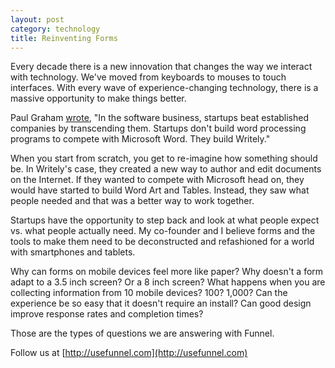 ```yaml
---
layout: post
category: technology
title: Reinventing Forms
---
```


Every decade there is a new innovation that changes the way we interact with technology. We've moved from keyboards to mouses to touch interfaces. With every wave of experience-changing technology, there is a massive opportunity to make things better.

Paul Graham [wrote](http://www.paulgraham.com/softwarepatents.html), "In the software business, startups beat established companies by transcending them. Startups don't build word processing programs to compete with Microsoft Word. They build Writely."

When you start from scratch, you get to re-imagine how something should be. In Writely's case, they created a new way to author and edit documents on the Internet. If they wanted to compete with Microsoft head on, they would have started to build Word Art and Tables. Instead, they saw what people needed and that was a better way to work together.

Startups have the opportunity to step back and look at what people expect vs. what people actually need. My co-founder and I believe forms and the tools to make them need to be deconstructed and refashioned for a world with smartphones and tablets.

Why can forms on mobile devices feel more like paper? Why doesn't a form adapt to a 3.5 inch screen? Or a 8 inch screen? What happens when you are collecting information from 10 mobile devices? 100? 1,000? Can the experience be so easy that it doesn't require an install? Can good design improve response rates and completion times?

Those are the types of questions we are answering with Funnel.

Follow us at [http://usefunnel.com](http://usefunnel.com)
